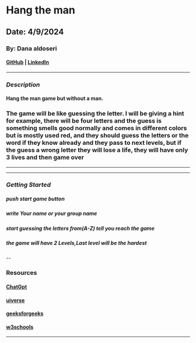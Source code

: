 # Hang the man

## Date: 4/9/2024

### By: Dana aldoseri

#### [GitHub](https://github.com/Danahaldoseri) | [LinkedIn](https://www.linkedin.com/in/dana-aldosari-7218691a2/)

---

### **_Description_**

#### Hang the man game but without a man.

### The game will be like guessing the letter. I will be giving a hint for example, there will be four letters and the guess is something smells good normally and comes in different colors but is mostly used red, and they should guess the letters or the word if they know already and they pass to next levels, but if the guess a wrong letter they will lose a life, they will have only 3 lives and then game over

---

---

### **_Getting Started_**

##### push start game button

##### write Your name or your group name

##### start guessing the letters from(A-Z) tell you reach the game

##### the game will have 2 Levels,Last level will be the hardest

--

### **Resources**

#### [ChatGpt](https://poe.com/ChatGPT)

#### [uiverse](https://uiverse.io/buttons)

#### [geeksforgeeks](https://www.geeksforgeeks.org/build-a-hangman-game-using-javascript/?utm_source=auth&utm_medium=saved&utm_campaign=articles)

#### [w3schools](https://www.w3schools.com/)

---
